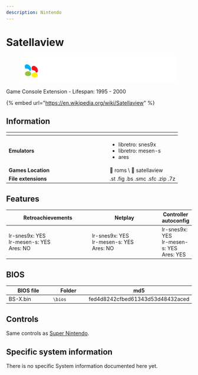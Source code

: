 ```yaml
---
description: Nintendo
---
```


# Satellaview

<div align="left">

<figure><picture><source srcset="https://raw.githubusercontent.com/fabricecaruso/es-theme-carbon/91d85c7849cc550b0cac4e75cb8e0923d3b61b5e/art/logos/satellaview-w.svg" media="(prefers-color-scheme: dark)"><img src="https://raw.githubusercontent.com/fabricecaruso/es-theme-carbon/52ff37c9e265587d006945a2ba695b5a962b3a3d/art/logos/satellaview.svg" alt=""></picture><figcaption></figcaption></figure>

</div>

Game Console Extension - Lifespan: 1995 - 2000

{% embed url="https://en.wikipedia.org/wiki/Satellaview" %}

## Information

<table data-header-hidden><thead><tr><th width="260"></th><th></th></tr></thead><tbody><tr><td><strong>Emulators</strong></td><td><ul><li>libretro: snes9x</li><li>libretro: mesen-s</li><li>ares</li></ul></td></tr><tr><td><strong>Games Location</strong></td><td><span data-gb-custom-inline data-tag="emoji" data-code="1f4c1">📁</span> roms \ <span data-gb-custom-inline data-tag="emoji" data-code="1f4c2">📂</span> satellaview</td></tr><tr><td><strong>File extensions</strong></td><td>.st .fig .bs .smc .sfc .zip .7z</td></tr></tbody></table>

## Features

<table><thead><tr><th width="256">Retroachievements</th><th width="243">Netplay</th><th>Controller autoconfig</th></tr></thead><tbody><tr><td>lr-snes9x: YES<br>lr-mesen-s: YES<br>Ares: NO</td><td>lr-snes9x: YES<br>lr-mesen-s: YES<br>Ares: NO</td><td>lr-snes9x: YES<br>lr-mesen-s: YES<br>Ares: YES</td></tr></tbody></table>

## BIOS

<table><thead><tr><th width="163">BIOS file</th><th width="114">Folder</th><th>md5</th></tr></thead><tbody><tr><td>BS-X.bin</td><td><code>\bios</code></td><td>fed4d8242cfbed61343d53d48432aced</td></tr></tbody></table>

## Controls

Same controls as [Super Nintendo](../../../../../en/systems-and-emulators/supported-game-systems/game-consoles/nintendo-game-consoles/super-nintendo-entertainment-system-super-famicom.md#controls).

## Specific system information

There is no specific System information documented here yet.
